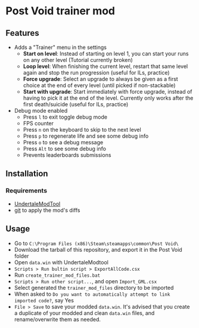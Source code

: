 # Post Void trainer mod

## Features

* Adds a "Trainer" menu in the settings
  * **Start on level**: Instead of starting on level 1, you can start your runs on any other level (Tutorial currently broken)
  * **Loop level**: When finishing the current level, restart that same level again and stop the run progression (useful for ILs, practice)
  * **Force upgrade**: Select an upgrade to always be given as a first choice at the end of every level (until picked if non-stackable)
  * **Start with upgrade**: Start immediately with force upgrade, instead of having to pick it at the end of the level. Currently only works after the first death/suicide (useful for ILs, practice)
* Debug mode enabled
  * Press `l` to exit toggle debug mode
  * FPS counter
  * Press `n` on the keyboard to skip to the next level
  * Press `p` to regenerate life and see some debug info
  * Press `o` to see a debug message
  * Press `Alt` to see some debug info
  * Prevents leaderboards submissions

## Installation

### Requirements

* [UndertaleModTool](https://github.com/krzys-h/UndertaleModTool/releases)
* [git](http://git-scm.com/download/win) to apply the mod's diffs

## Usage

* Go to `C:\Program Files (x86)\Steam\steamapps\common\Post Void\`
* Download the tarball of this repository, and export it in the Post Void folder
* Open `data.win` with UndertaleModtool
* `Scripts > Run bultin script > ExportAllCode.csx`
* Run `create_trainer_mod_files.bat`
* `Scripts > Run other script...`, and open `Import_GML.csx`
* Select generated the `trainer_mod_files` directory to be imported
* When asked to `Do you want to automatically attempt to link imported code?`, say Yes
* `File > Save` to save your modded `data.win`. It's advised that you create a duplicate of your modded and clean `data.win` files, and rename/overwrite them as needed.